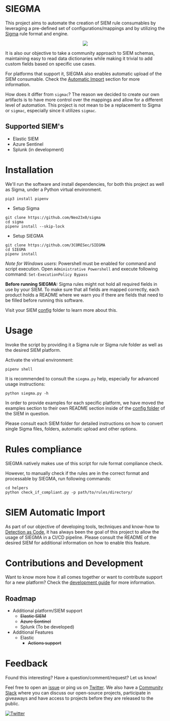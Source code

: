 # SIEGMA

This project aims to automate the creation of SIEM rule consumables by leveraging a pre-defined set of configurations/mappings and by utilizing the [Sigma](https://github.com/Neo23x0/sigma) rule format and engine.

<p align="center"><img align="center" src="https://i.imgur.com/zrtGgyb.png"></p>

It is also our objective to take a community approach to SIEM schemas, maintaining easy to read data dictionaries while making it trivial to add custom fields based on specific use cases.

For platforms that support it, SIEGMA also enables automatic upload of the SIEM consumable. Check the [Automatic Import](https://github.com/3CORESec/SIEGMA#siem-automatic-import) section for more information.

How does it differ from `sigmac`? The reason we decided to create our own artifacts is to have more control over the mappings and allow for a different level of automation. This project is not mean to be a replacement to Sigma or `sigmac`, especially since it utilizes `sigmac`.

## Supported SIEM's

- Elastic SIEM
- Azure Sentinel
- Splunk (in development)

# Installation

We'll run the software and install dependencies, for both this project as well as Sigma, under a Python virtual environment.

`pip3 install pipenv`

- Setup Sigma

```
git clone https://github.com/Neo23x0/sigma
cd sigma
pipenv install --skip-lock
```

- Setup SIEGMA

```
git clone https://github.com/3CORESec/SIEGMA
cd SIEGMA
pipenv install
```

_Note for Windows users_: Powershell must be enabled for command and script execution. Open `Administrative Powershell` and execute following command: `Set-ExecutionPolicy Bypass`

**Before running SIEGMA:** Sigma rules might not hold all required fields in use by your SIEM. To make sure that all fields are mapped correctly, each product holds a README where we warn you if there are fields that need to be filled before running this software.

Visit your SIEM [config](config/) folder to learn more about this.

# Usage

Invoke the script by providing it a Sigma rule or Sigma rule folder as well as the desired SIEM platform.

Activate the virtual environment:

`pipenv shell`

It is recommended to consult the `siegma.py` help, especially for advanced usage instructions:

`python siegma.py -h`

In order to provide examples for each specific platform, we have moved the examples section to their own README section inside of the [config folder](./config) of the SIEM in question.

Please consult each SIEM folder for detailed instructions on how to convert single Sigma files, folders, automatic upload and other options.

# Rules compliance

SIEGMA natively makes use of this script for rule format compliance check.

However, to manually check if the rules are in the correct format and processable by SIEGMA, run following commands:

```
cd helpers
python check_if_compliant.py -p path/to/rules/directory/
```

# SIEM Automatic Import

As part of our objective of developing tools, techniques and know-how to [Detection as Code](https://blog.3coresec.com/search/label/Detection), it has always been the goal of this project to allow the usage of SIEGMA in a CI/CD pipeline. Please consult the README of the desired SIEM for additional information on how to enable this feature.

# Contributions and Development

Want to know more how it all comes together or want to contribute support for a new platform? Check the [development guide](./development-guide.md) for more information.

## Roadmap

- Additional platform/SIEM support
  - ~~Elastic SIEM~~
  - ~~Azure Sentinel~~
  - Splunk (To be developed)
- Additional Features
  - Elastic
    - ~~Actions support~~

# Feedback

Found this interesting? Have a question/comment/request? Let us know!

Feel free to open an [issue](https://github.com/3CORESec/SIEGMA/issues) or ping us on [Twitter](https://twitter.com/3CORESec). We also have a [Community Slack](https://launchpass.com/3coresec) where you can discuss our open-source projects, participate in giveaways and have access to projects before they are released to the public.

[![Twitter](https://img.shields.io/twitter/follow/3CORESec.svg?style=social&label=Follow)](https://twitter.com/3CORESec)

